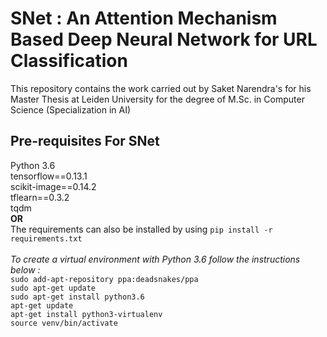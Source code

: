 # SNet : An Attention Mechanism Based Deep Neural Network for URL Classification
This repository contains the work carried out by Saket Narendra's for his Master Thesis at Leiden University for the degree of M.Sc. in Computer Science (Specialization in AI)

**Pre-requisites For SNet** <br/>
-------------------------
Python 3.6 <br/>
tensorflow==0.13.1 <br/>
scikit-image==0.14.2 <br/>
tflearn==0.3.2 <br/>
tqdm <br/>
**OR** <br/>
The requirements can also be installed by using `pip install -r requirements.txt`<br/> <br/>
*To create a virtual environment with Python 3.6 follow the instructions below :* <br/>
`sudo add-apt-repository ppa:deadsnakes/ppa` <br/>
`sudo apt-get update` <br/>
`sudo apt-get install python3.6` <br/>
`apt-get update` <br/>
`apt-get install python3-virtualenv` <br/>
`source venv/bin/activate`<br/>
